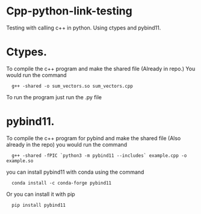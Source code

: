 # Cpp-python-link-testing

Testing with calling c++ in python. Using ctypes and pybind11.

# Ctypes. 
  To compile the c++ program and make the shared file (Already in repo.) You would run the command 
  
      g++ -shared -o sum_vectors.so sum_vectors.cpp
  
  To run the program just run the .py file

# pybind11.
  To compile the c++ program for pybind and make the shared file (Also already in the repo) you would run the command
  
      g++ -shared -fPIC `python3 -m pybind11 --includes` example.cpp -o example.so

  you can install pybind11 with conda using the command
      
      conda install -c conda-forge pybind11

  Or you can install it with pip
      
      pip install pybind11
      
